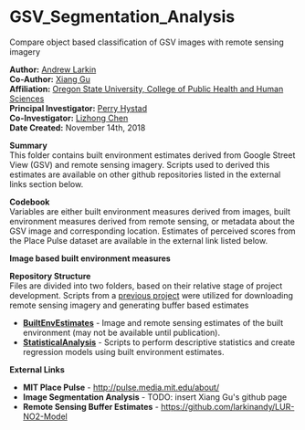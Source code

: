 # GSV_Segmentation_Analysis
Compare object based classification of GSV images with remote sensing imagery

**Author:** [Andrew Larkin](https://www.linkedin.com/in/andrew-larkin-525ba3b5/) <br>
**Co-Author:** [Xiang Gu](https://www.researchgate.net/profile/Xiang_Gu9) <br>
**Affiliation:** [Oregon State University, College of Public Health and Human Sciences](https://health.oregonstate.edu/) <br>
**Principal Investigator:** [Perry Hystad](https://health.oregonstate.edu/people/perry-hystad) <br>
**Co-Investigator:** [Lizhong Chen](http://web.engr.oregonstate.edu/~chenliz/) <br>
**Date Created:** November 14th, 2018

**Summary** <br>
This folder contains built environment estimates derived from Google Street View (GSV) and remote sensing imagery.  Scripts used to derived this estimates are available on other github repositories listed in the external links section below. <br>

**Codebook** <br>
Variables are either built environment measures derived from images, built environment measures derived from remote sensing, or metadata about the GSV image and corresponding location.  Estimates of perceived scores from the Place Pulse dataset are available in the external link listed below.  <br>

**Image based built environment measures** <br>





**Repository Structure** <br>
Files are divided into two folders, based on their relative stage of project development. Scripts from a [previous project](https://github.com/larkinandy/LUR-NO2-Model) were utilized for downloading remote sensing imagery and generating buffer based estimates <br>

- **[BuiltEnvEstimates](https://github.com/larkinandy/LUR-NO2-Model/tree/master/variable%20estimates)** - Image and remote sensing estimates of the built environment (may not be available until publication). <br>
- **[StatisticalAnalysis](https://github.com/larkinandy/LUR-NO2-Model/tree/master/upwind%20estimates)** - Scripts to perform descriptive statistics and create regression models using built environment estimates.  

**External Links** <br>
- **MIT Place Pulse** - http://pulse.media.mit.edu/about/ <br>
- **Image Segmentation Analysis** - TODO: insert Xiang Gu's github page <br>
- **Remote Sensing Buffer Estimates** - https://github.com/larkinandy/LUR-NO2-Model
